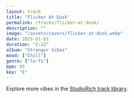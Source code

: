 ```yaml
---
layout: track
title: "Flicker At Dusk"
permalink: /tracks/flicker-at-dusk/
description: ""
image: "/assets/covers/flicker-at-dusk.webp"
date: 2025-01-01
duration: "2:22"
album: "Stranger Vibes"
mood: ["Chill"]
genre: ["lo-fi"]
bpm: 85
key: "E"
---
```


Explore more vibes in the [StudioRich track library](/tracks/).
